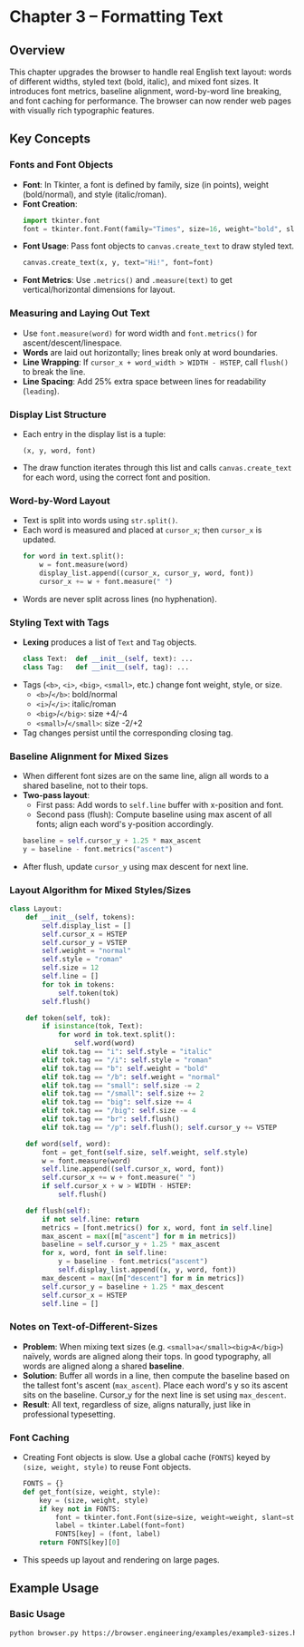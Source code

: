 # Chapter 3 – Formatting Text

## Overview
This chapter upgrades the browser to handle real English text layout: words of different widths, styled text (bold, italic), and mixed font sizes. It introduces font metrics, baseline alignment, word-by-word line breaking, and font caching for performance. The browser can now render web pages with visually rich typographic features.

## Key Concepts

### Fonts and Font Objects
- **Font**: In Tkinter, a font is defined by family, size (in points), weight (bold/normal), and style (italic/roman).
- **Font Creation**:
    ```python
    import tkinter.font
    font = tkinter.font.Font(family="Times", size=16, weight="bold", slant="italic")
    ```
- **Font Usage**: Pass font objects to `canvas.create_text` to draw styled text.
    ```python
    canvas.create_text(x, y, text="Hi!", font=font)
    ```
- **Font Metrics**: Use `.metrics()` and `.measure(text)` to get vertical/horizontal dimensions for layout.

### Measuring and Laying Out Text
- Use `font.measure(word)` for word width and `font.metrics()` for ascent/descent/linespace.
- **Words** are laid out horizontally; lines break only at word boundaries.
- **Line Wrapping**: If `cursor_x + word_width > WIDTH - HSTEP`, call `flush()` to break the line.
- **Line Spacing**: Add 25% extra space between lines for readability (`leading`).



### Display List Structure
- Each entry in the display list is a tuple:
    ```
    (x, y, word, font)
    ```
- The draw function iterates through this list and calls `canvas.create_text` for each word, using the correct font and position.

### Word-by-Word Layout
- Text is split into words using `str.split()`.
- Each word is measured and placed at `cursor_x`; then `cursor_x` is updated.
    ```python
    for word in text.split():
        w = font.measure(word)
        display_list.append((cursor_x, cursor_y, word, font))
        cursor_x += w + font.measure(" ")
    ```
- Words are never split across lines (no hyphenation).

### Styling Text with Tags
- **Lexing** produces a list of `Text` and `Tag` objects.
    ```python
    class Text:  def __init__(self, text): ...
    class Tag:   def __init__(self, tag): ...
    ```
- Tags (`<b>`, `<i>`, `<big>`, `<small>`, etc.) change font weight, style, or size.
    - `<b>`/`</b>`: bold/normal
    - `<i>`/`</i>`: italic/roman
    - `<big>`/`</big>`: size +4/-4
    - `<small>`/`</small>`: size -2/+2
- Tag changes persist until the corresponding closing tag.

### Baseline Alignment for Mixed Sizes
- When different font sizes are on the same line, align all words to a shared baseline, not to their tops.
- **Two-pass layout**:
    - First pass: Add words to `self.line` buffer with x-position and font.
    - Second pass (flush): Compute baseline using max ascent of all fonts; align each word's y-position accordingly.
    ```python
    baseline = self.cursor_y + 1.25 * max_ascent
    y = baseline - font.metrics("ascent")
    ```
- After flush, update `cursor_y` using max descent for next line.


### Layout Algorithm for Mixed Styles/Sizes


```python
class Layout:
    def __init__(self, tokens):
        self.display_list = []
        self.cursor_x = HSTEP
        self.cursor_y = VSTEP
        self.weight = "normal"
        self.style = "roman"
        self.size = 12
        self.line = []
        for tok in tokens:
            self.token(tok)
        self.flush()

    def token(self, tok):
        if isinstance(tok, Text):
            for word in tok.text.split():
                self.word(word)
        elif tok.tag == "i": self.style = "italic"
        elif tok.tag == "/i": self.style = "roman"
        elif tok.tag == "b": self.weight = "bold"
        elif tok.tag == "/b": self.weight = "normal"
        elif tok.tag == "small": self.size -= 2
        elif tok.tag == "/small": self.size += 2
        elif tok.tag == "big": self.size += 4
        elif tok.tag == "/big": self.size -= 4
        elif tok.tag == "br": self.flush()
        elif tok.tag == "/p": self.flush(); self.cursor_y += VSTEP

    def word(self, word):
        font = get_font(self.size, self.weight, self.style)
        w = font.measure(word)
        self.line.append((self.cursor_x, word, font))
        self.cursor_x += w + font.measure(" ")
        if self.cursor_x + w > WIDTH - HSTEP:
            self.flush()

    def flush(self):
        if not self.line: return
        metrics = [font.metrics() for x, word, font in self.line]
        max_ascent = max([m["ascent"] for m in metrics])
        baseline = self.cursor_y + 1.25 * max_ascent
        for x, word, font in self.line:
            y = baseline - font.metrics("ascent")
            self.display_list.append((x, y, word, font))
        max_descent = max([m["descent"] for m in metrics])
        self.cursor_y = baseline + 1.25 * max_descent
        self.cursor_x = HSTEP
        self.line = []
```


### Notes on Text-of-Different-Sizes

- **Problem**: When mixing text sizes (e.g. `<small>a</small><big>A</big>`) naïvely, words are aligned along their tops. In good typography, all words are aligned along a shared **baseline**.
- **Solution**: Buffer all words in a line, then compute the baseline based on the tallest font's ascent (`max_ascent`). Place each word's y so its ascent sits on the baseline. Cursor_y for the next line is set using `max_descent`.
- **Result**: All text, regardless of size, aligns naturally, just like in professional typesetting.


### Font Caching
- Creating Font objects is slow. Use a global cache (`FONTS`) keyed by `(size, weight, style)` to reuse Font objects.
    ```python
    FONTS = {}
    def get_font(size, weight, style):
        key = (size, weight, style)
        if key not in FONTS:
            font = tkinter.font.Font(size=size, weight=weight, slant=style)
            label = tkinter.Label(font=font)
            FONTS[key] = (font, label)
        return FONTS[key][0]
    ```
- This speeds up layout and rendering on large pages.

## Example Usage

### Basic Usage
```bash
python browser.py https://browser.engineering/examples/example3-sizes.html
```